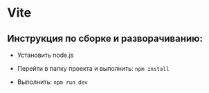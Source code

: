 # Vite

## Инструкция по сборке и разворачиванию:

- Установить node.js

- Перейти в папку проекта и выполнить:
```npm install```


- Выполнить:
```npm run dev```
